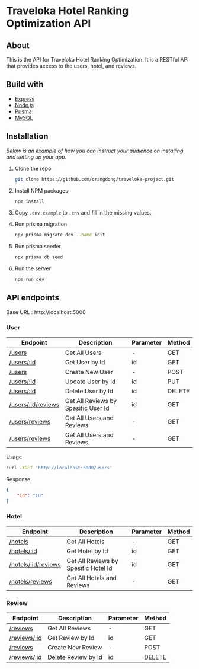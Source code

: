 # Traveloka Hotel Ranking Optimization API

## About

This is the API for Traveloka Hotel Ranking Optimization. It is a RESTful API that provides access to the users, hotel, and reviews.

## Build with

* [Express](http://expressjs.com/)
* [Node.js](http://nodejs.org/)
* [Prisma](https://www.prisma.io/)
* [MySQL](https://mariadb.org/)

## Installation

_Below is an example of how you can instruct your audience on installing and setting up your app._

1. Clone the repo

   ```sh
   git clone https://github.com/orangdong/traveloka-project.git
   ```

2. Install NPM packages

   ```sh
   npm install
   ```

3. Copy `.env.example` to `.env` and fill in the missing values.

4. Run prisma migration

   ```sh
   npx prisma migrate dev --name init
   ```

5. Run prisma seeder

    ```sh
    npx prisma db seed
    ```

6. Run the server
    ```sh
    npm run dev
    ```
## API endpoints
Base URL : http://localhost:5000

### User
| Endpoint | Description | Parameter | Method|
| ------ | ------ | ------ | ------ |
| [/users](http://localhost:5000/users) | Get All Users | - | GET |
| [/users/:id](http://localhost:5000/users/1) | Get User by Id | id | GET |
| [/users](http://localhost:5000/users) | Create New User | - | POST |
| [/users/:id](http://localhost:5000/users/1) | Update User by Id | id | PUT |
| [/users/:id](http://localhost:5000/users/1) | Delete User by Id | id | DELETE |
| [/users/:id/reviews](http://localhost:5000/users/1/reviews) | Get All Reviews by Spesific User Id | id | GET |
| [/users/reviews](http://localhost:5000/users/reviews) | Get All Users and Reviews | - | GET |
| [/users/reviews](http://localhost:5000/users/reviews) | Get All Users and Reviews | - | GET |
Usage
```sh
curl -XGET 'http://localhost:5000/users'
```
Response
```json
{
    "id": "ID"
}
```
### Hotel
| Endpoint | Description | Parameter | Method|
| ------ | ------ | ------ | ------ |
| [/hotels](http://localhost:5000/hotels) | Get All Hotels | - | GET |
| [/hotels/:id](http://localhost:5000/hotels/1) | Get Hotel by Id | id | GET |
| [/hotels/:id/reviews](http://localhost:5000/hotels/1/reviews) | Get All Reviews by Spesific Hotel Id | id | GET |
| [/hotels/reviews](http://localhost:5000/hotels/reviews) | Get All Hotels and Reviews | - | GET |

### Review
| Endpoint | Description | Parameter | Method|
| ------ | ------ | ------ | ------ |
| [/reviews](http://localhost:5000/reviews) | Get All Reviews | - | GET |
| [/reviews/:id](http://localhost:5000/reviews/1) | Get Review by Id | id | GET |
| [/reviews](http://localhost:5000/reviews) | Create New Review | - | POST |
| [/reviews/:id](http://localhost:5000/reviews/1) | Delete Review by Id | id | DELETE |